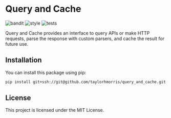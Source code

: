 # Query and Cache
![bandit](https://github.com/taylorhmorris/query_and_cache/actions/workflows/bandit.yml/badge.svg?event=push)
![style](https://github.com/taylorhmorris/query_and_cache/actions/workflows/lint.yml/badge.svg?event=push)
![tests](https://github.com/taylorhmorris/query_and_cache/actions/workflows/tests.yml/badge.svg?event=push)


Query and Cache provides an interface to query APIs or make HTTP requests, parse the response with custom parsers, and cache the result for future use.

## Installation

You can install this package using pip:

```bash
pip install git+ssh://git@github.com/taylorhmorris/query_and_cache.git
```

## License

This project is licensed under the MIT License.
